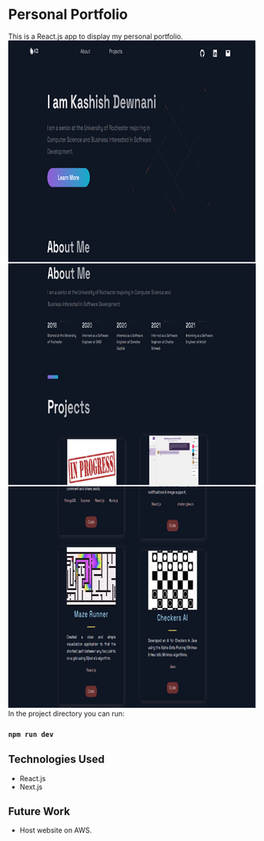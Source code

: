 # Personal Portfolio
This is a React.js app to display my personal portfolio.
<img src="https://github.com/Kash2000/portfolio_website/blob/master/public/images/1.PNG?raw=true" width="900" height="450">
<img src="https://github.com/Kash2000/portfolio_website/blob/master/public/images/2.PNG?raw=true" width="900" height="450">
<img src="https://github.com/Kash2000/portfolio_website/blob/master/public/images/3.PNG?raw=true" width="900" height="450">
In the project directory you can run:

### `npm run dev`

## Technologies Used

- React.js
- Next.js

## Future Work

- Host website on AWS.
